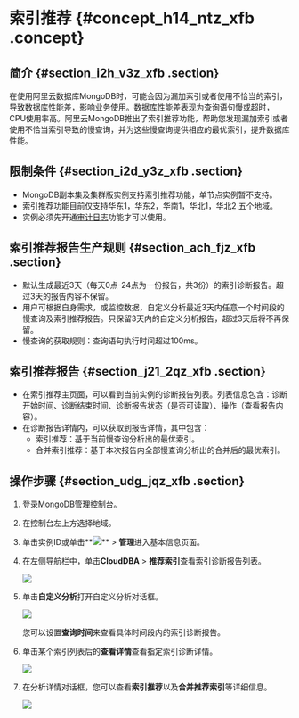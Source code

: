 # 索引推荐 {#concept_h14_ntz_xfb .concept}

## 简介 {#section_i2h_v3z_xfb .section}

在使用阿里云数据库MongoDB时，可能会因为漏加索引或者使用不恰当的索引，导致数据库性能差，影响业务使用。数据库性能差表现为查询语句慢或超时，CPU使用率高。阿里云MongoDB推出了索引推荐功能，帮助您发现漏加索引或者使用不恰当索引导致的慢查询，并为这些慢查询提供相应的最优索引，提升数据库性能。

## 限制条件 {#section_i2d_y3z_xfb .section}

-   MongoDB副本集及集群版实例支持索引推荐功能，单节点实例暂不支持。
-   索引推荐功能目前仅支持华东1，华东2，华南1，华北1，华北2 五个地域。
-   实例必须先开通[审计日志](intl.zh-CN/用户指南/数据安全性/审计日志.md#)功能才可以使用。

## 索引推荐报告生产规则 {#section_ach_fjz_xfb .section}

-   默认生成最近3天（每天0点-24点为一份报告，共3份）的索引诊断报告。超过3天的报告内容不保留。
-   用户可根据自身需求，或监控数据，自定义分析最近3天内任意一个时间段的慢查询及索引推荐报告。只保留3天内的自定义分析报告，超过3天后将不再保留。
-   慢查询的获取规则：查询语句执行时间超过100ms。

## 索引推荐报告 {#section_j21_2qz_xfb .section}

-   在索引推荐主页面，可以看到当前实例的诊断报告列表。列表信息包含：诊断开始时间、诊断结束时间、诊断报告状态（是否可读取）、操作（查看报告内容）。
-   在诊断报告详情内，可以获取到报告详情，其中包含：
    -   索引推荐：基于当前慢查询分析出的最优索引。
    -   合并索引推荐：基于本次报告内全部慢查询分析出的合并后的最优索引。

## 操作步骤 {#section_udg_jqz_xfb .section}

1.  登录[MongoDB管理控制台](https://mongodb.console.aliyun.com/)。
2.  在控制台左上方选择地域。
3.  单击实例ID或单击**![](http://static-aliyun-doc.oss-cn-hangzhou.aliyuncs.com/assets/img/6723/154329892913851_zh-CN.png)** \> **管理**进入基本信息页面。
4.  在左侧导航栏中，单击**CloudDBA** \> **推荐索引**查看索引诊断报告列表。

    ![](http://static-aliyun-doc.oss-cn-hangzhou.aliyuncs.com/assets/img/65050/154329892933107_zh-CN.png)

5.  单击**自定义分析**打开自定义分析对话框。

    ![](http://static-aliyun-doc.oss-cn-hangzhou.aliyuncs.com/assets/img/65050/154329892933108_zh-CN.png)

    您可以设置**查询时间**来查看具体时间段内的索引诊断报告。

6.  单击某个索引列表后的**查看详情**查看指定索引诊断详情。

    ![](http://static-aliyun-doc.oss-cn-hangzhou.aliyuncs.com/assets/img/65050/154329892933109_zh-CN.png)

7.  在分析详情对话框，您可以查看**索引推荐**以及**合并推荐索引**等详细信息。

    ![](http://static-aliyun-doc.oss-cn-hangzhou.aliyuncs.com/assets/img/65050/154329892933110_zh-CN.png)


